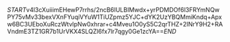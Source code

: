 $START$v4l3cXuiiimEHewP7rrhs/2ncB6lULBIMwdx+yrPDMDOf6l3FRYmNQwPY75vMv33bexVXnFYuqiVYuW1TiUZpmz5YJC+dYK2UzYBQMmiKndq+Apxw6BC3UEboXuRczWtvlpNw0xhrar+c4Mveu1O0yS5C2qrTHZ+2INrY9H2+RAVndmE3TZ1GR7b1UrVKX4SLQZl6fx7lr7qgy0Ge1zcYA==$END$